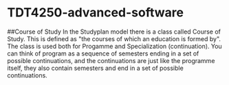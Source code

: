 # TDT4250-advanced-software

##Course of Study
In the Studyplan model there is a class called Course of Study. This is defined as "the courses of which an education is formed by". The class is used both for Progamme and Specialization (continuation). You can think of program as a sequence of semesters ending in a set of possible continuations, and the continuations are just like the programme itself, they also contain semesters and end in a set of possible continuations. 




